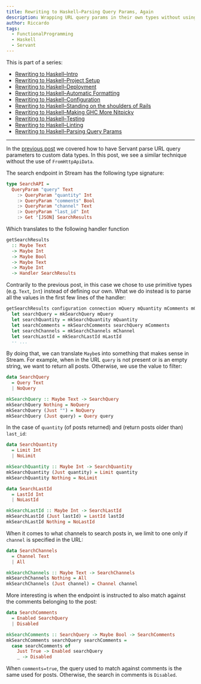 ```yaml
---
title: Rewriting to Haskell–Parsing Query Params, Again
description: Wrapping URL query params in their own types without using FromHttpApiData
author: Riccardo
tags:
  - FunctionalProgramming
  - Haskell
  - Servant
---
```


This is part of a series:

- [Rewriting to Haskell–Intro](https://odone.io/posts/2020-02-26-rewriting-haskell-intro.html)
- [Rewriting to Haskell–Project Setup](https://odone.io/posts/2020-03-03-rewriting-haskell-setup.html)
- [Rewriting to Haskell–Deployment](https://odone.io/posts/2020-03-14-rewriting-haskell-server.html)
- [Rewriting to Haskell–Automatic Formatting](https://odone.io/posts/2020-03-19-rewriting-haskell-formatting.html)
- [Rewriting to Haskell–Configuration](https://odone.io/posts/2020-03-23-rewriting-haskell-configuration.html)
- [Rewriting to Haskell–Standing on the shoulders of Rails](https://odone.io/posts/2020-03-30-rails.html)
- [Rewriting to Haskell–Making GHC More Nitpicky](https://odone.io/posts/2020-04-06-ghc-options.html)
- [Rewriting to Haskell–Testing](https://odone.io/posts/2020-04-13-rewriting-haskell-testing.html)
- [Rewriting to Haskell–Linting](https://odone.io/posts/2020-04-20-rewriting-haskell-linting.html)
- [Rewriting to Haskell–Parsing Query Params](https://odone.io/posts/2020-04-27-rewriting-haskell-query-params.html)

---

In the [previous post](https://odone.io/posts/2020-04-27-rewriting-haskell-query-params.html) we covered how to have Servant parse URL query parameters to custom data types. In this post, we see a similar technique without the use of `FromHttpApiData`.

The search endpoint in Stream has the following type signature:

```hs
type SearchAPI =
  QueryParam "query" Text
    :> QueryParam "quantity" Int
    :> QueryParam "comments" Bool
    :> QueryParam "channel" Text
    :> QueryParam "last_id" Int
    :> Get '[JSON] SearchResults
```

Which translates to the following handler function

```hs
getSearchResults
  :: Maybe Text
  -> Maybe Int
  -> Maybe Bool
  -> Maybe Text
  -> Maybe Int
  -> Handler SearchResults
```

Contrarily to the previous post, in this case we chose to use primitive types (e.g. `Text`, `Int`) instead of defining our own. What we do instead is to parse all the values in the first few lines of the handler:

```hs
getSearchResults configuration connection mQuery mQuantity mComments mChannel mLastId = do
  let searchQuery = mkSearchQuery mQuery
  let searchQuantity = mkSearchQuantity mQuantity
  let searchComments = mkSearchComments searchQuery mComments
  let searchChannels = mkSearchChannels mChannel
  let searchLastId = mkSearchLastId mLastId
  -- ...
```

By doing that, we can translate `Maybe`s into something that makes sense in Stream. For example, when in the URL `query` is not present or is an empty string, we want to return all posts. Otherwise, we use the value to filter:

```hs
data SearchQuery
  = Query Text
  | NoQuery

mkSearchQuery :: Maybe Text -> SearchQuery
mkSearchQuery Nothing = NoQuery
mkSearchQuery (Just "") = NoQuery
mkSearchQuery (Just query) = Query query
```

In the case of `quantity` (of posts returned) and (return posts older than) `last_id`:

```hs
data SearchQuantity
  = Limit Int
  | NoLimit

mkSearchQuantity :: Maybe Int -> SearchQuantity
mkSearchQuantity (Just quantity) = Limit quantity
mkSearchQuantity Nothing = NoLimit

data SearchLastId
  = LastId Int
  | NoLastId

mkSearchLastId :: Maybe Int -> SearchLastId
mkSearchLastId (Just lastId) = LastId lastId
mkSearchLastId Nothing = NoLastId
```

When it comes to what channels to search posts in, we limit to one only if `channel` is specified in the URL:

```hs
data SearchChannels
  = Channel Text
  | All

mkSearchChannels :: Maybe Text -> SearchChannels
mkSearchChannels Nothing = All
mkSearchChannels (Just channel) = Channel channel
```

More interesting is when the endpoint is instructed to also match against the comments belonging to the post:

```hs
data SearchComments
  = Enabled SearchQuery
  | Disabled

mkSearchComments :: SearchQuery -> Maybe Bool -> SearchComments
mkSearchComments searchQuery searchComments =
  case searchComments of
    Just True -> Enabled searchQuery
    _ -> Disabled
```

When `comments=true`, the query used to match against comments is the same used for posts. Otherwise, the search in comments is `Disabled`.
